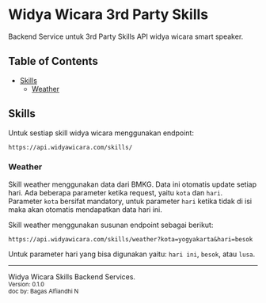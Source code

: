 # Widya Wicara 3rd Party Skills
Backend Service untuk 3rd Party Skills API widya wicara smart speaker.

## Table of Contents
- [Skills](#skills)
  - [Weather](#weather)

## Skills
Untuk sestiap skill widya wicara menggunakan endpoint:
```
https://api.widyawicara.com/skills/
```

### Weather
Skill weather menggunakan data dari BMKG. Data ini otomatis update setiap hari. Ada beberapa parameter ketika request, yaitu `kota` dan `hari`. Parameter `kota` bersifat mandatory, untuk parameter `hari` ketika tidak di isi maka akan otomatis mendapatkan data hari ini.

Skill weather menggunakan susunan endpoint sebagai berikut:
```
https://api.widyawicara.com/skills/weather?kota=yogyakarta&hari=besok
```
Untuk parameter hari yang bisa digunakan yaitu: `hari ini`, `besok`, atau `lusa`.
- - -

Widya Wicara Skills Backend Services. <br />
<small>Version: 0.1.0</small>  <br />
<small>doc by: Bagas Alfiandhi N</small> <br />
